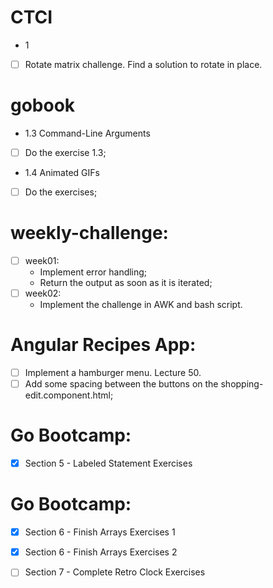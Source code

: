 # CTCI
* 1
- [ ] Rotate matrix challenge. Find a solution to rotate in place.

# gobook
* 1.3 Command-Line Arguments
- [ ] Do the exercise 1.3;
* 1.4 Animated GIFs
- [ ] Do the exercises;

# weekly-challenge:
* [ ] week01:
	* Implement error handling;
	* Return the output as soon as it is iterated;
* [ ] week02:
	* Implement the challenge in AWK and bash script.

# Angular Recipes App:
* [ ] Implement a hamburger menu. Lecture 50.
* [ ] Add some spacing between the buttons on the shopping-edit.component.html;

# Go Bootcamp:
* [x] Section 5 - Labeled Statement Exercises


# Go Bootcamp:
* [x] Section 6 - Finish Arrays Exercises 1
* [x] Section 6 - Finish Arrays Exercises 2
* [ ] Section 7 - Complete Retro Clock Exercises


